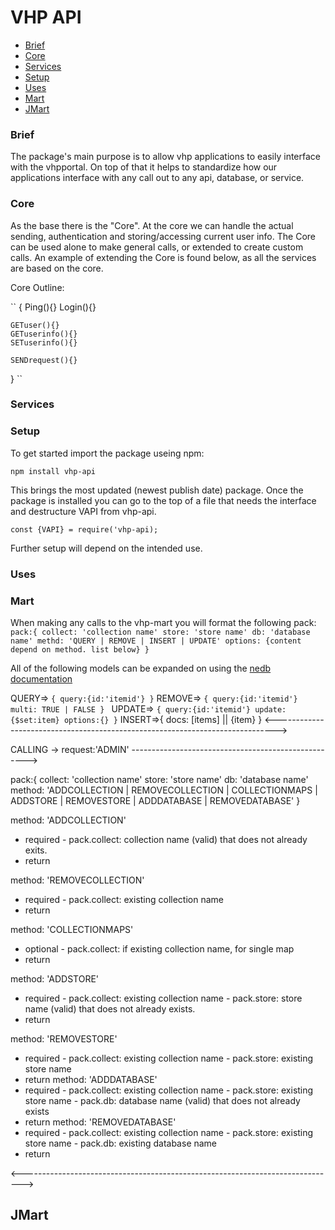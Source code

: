 # VHP API

- [Brief](#breif)
- [Core](#core)
- [Services](#services)
- [Setup](#setup)
- [Uses](#uses)
- [Mart](#mart)
- [JMart](#jmart)

### Brief
The package's main purpose is to allow vhp applications to easily interface with the vhpportal. On top of that it helps to standardize how our applications interface with any call out to any api, database, or service.

### Core
As the base there is the "Core". At the core we can handle the actual sending, authentication and storing/accessing current user info. The Core can be used alone to make general calls, or extended to create custom calls. An example of extending the Core is found below, as all the services are based on the core.

Core Outline:

``
{
    Ping(){}
    Login(){}

    GETuser(){}
    GETuserinfo(){}
    SETuserinfo(){}

    SENDrequest(){}
}
``

### Services


### Setup

To get started import the package useing npm:

`npm install vhp-api`

This brings the most updated (newest publish date) package. Once the package is installed you can go to the top of a file that needs the interface and destructure VAPI from vhp-api.

`const {VAPI} = require('vhp-api);`

Further setup will depend on the intended use.

### Uses

### Mart
When making any calls to the vhp-mart you will format the following pack:
``
pack:{
  collect: 'collection name'
  store: 'store name'
  db: 'database name'
  methd: 'QUERY | REMOVE | INSERT | UPDATE'
  options: {content depend on method. list below}
}
``

All of the following models can be expanded on using the [nedb documentation](https://github.com/louischatriot/nedb)

QUERY=>
``
{
    query:{id:'itemid'}
}
``
REMOVE=>
``{
    query:{id:'itemid'}
    multi: TRUE | FALSE
}
``
UPDATE=>
``{
    query:{id:'itemid'}
    update:{$set:item}
    options:{}
}``
INSERT=>{
docs: [items] || {item}
}
<------------------------------------------------------------------------------>





CALLING -> request:'ADMIN' ---------------------------------------------------->

pack:{
  collect: 'collection name'
  store: 'store name'
  db: 'database name'
  method: 'ADDCOLLECTION | REMOVECOLLECTION | COLLECTIONMAPS | ADDSTORE | REMOVESTORE | ADDDATABASE | REMOVEDATABASE'
}

method: 'ADDCOLLECTION'
- required - pack.collect: collection name (valid) that does not already exits.
- return

method: 'REMOVECOLLECTION'
- required - pack.collect: existing collection name
- return

method: 'COLLECTIONMAPS'
- optional - pack.collect: if existing collection name, for single map
- return

method: 'ADDSTORE'
- required - pack.collect: existing collection name
           - pack.store: store name (valid) that does not already exists.
- return

method: 'REMOVESTORE'
- required - pack.collect: existing collection name
           - pack.store: existing store name
- return
method: 'ADDDATABASE'
- required - pack.collect: existing collection name
           - pack.store: existing store name
           - pack.db: database name (valid) that does not already exists
- return
method: 'REMOVEDATABASE'
- required - pack.collect: existing collection name
           - pack.store: existing store name
           - pack.db: existing database name
- return

<------------------------------------------------------------------------------>
## JMart
